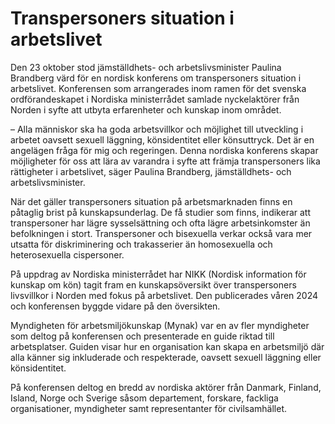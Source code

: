 # Transpersoners situation i arbetslivet

Den 23 oktober stod jämställdhets- och arbetslivsminister Paulina Brandberg värd för en nordisk konferens om transpersoners situation i arbetslivet. Konferensen som arrangerades inom ramen för det svenska ordförandeskapet i Nordiska ministerrådet samlade nyckelaktörer från Norden i syfte att utbyta erfarenheter och kunskap inom området.

– Alla människor ska ha goda arbetsvillkor och möjlighet till utveckling i arbetet oavsett sexuell läggning, könsidentitet eller könsuttryck. Det är en angelägen fråga för mig och regeringen. Denna nordiska konferens skapar möjligheter för oss att lära av varandra i syfte att främja transpersoners lika rättigheter i arbetslivet, säger Paulina Brandberg, jämställdhets- och arbetslivsminister.

När det gäller transpersoners situation på arbetsmarknaden finns en påtaglig brist på kunskapsunderlag. De få studier som finns, indikerar att transpersoner har lägre sysselsättning och ofta lägre arbetsinkomster än befolkningen i stort. Transpersoner och bisexuella verkar också vara mer utsatta för diskriminering och trakasserier än homosexuella och heterosexuella cispersoner.

På uppdrag av Nordiska ministerrådet har NIKK (Nordisk information för kunskap om kön) tagit fram en kunskapsöversikt över transpersoners livsvillkor i Norden med fokus på arbetslivet. Den publicerades våren 2024 och konferensen byggde vidare på den översikten.

Myndigheten för arbetsmiljökunskap (Mynak) var en av fler myndigheter som deltog på konferensen och presenterade en guide riktad till arbetsplatser. Guiden visar hur en organisation kan skapa en arbetsmiljö där alla känner sig inkluderade och respekterade, oavsett sexuell läggning eller könsidentitet.

På konferensen deltog en bredd av nordiska aktörer från Danmark, Finland, Island, Norge och Sverige såsom departement, forskare, fackliga organisationer, myndigheter samt representanter för civilsamhället.
